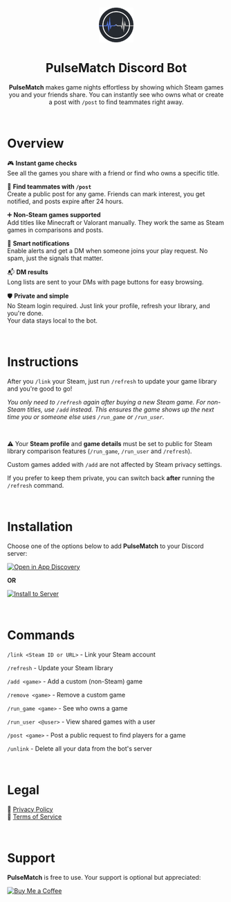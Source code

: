 <p align="center">
  <img src="https://github.com/Desiwah/PulseMatch/blob/main/assets/logo.png?raw=true" alt="PulseMatch Icon" width="80" height="80">
</p>

<h1 align="center">PulseMatch Discord Bot</h1>

<p align="center"><b>PulseMatch</b> makes game nights effortless by showing which Steam games you and your friends share.  
You can instantly see who owns what or create a post with <code>/post</code> to find teammates right away.</p>

&nbsp;

# **Overview**

🎮 **Instant game checks**  
See all the games you share with a friend or find who owns a specific title.

🤝 **Find teammates with `/post`**  
Create a public post for any game. Friends can mark interest, you get notified, and posts expire after 24 hours.

➕ **Non-Steam games supported**  
Add titles like Minecraft or Valorant manually. They work the same as Steam games in comparisons and posts.

🔔 **Smart notifications**  
Enable alerts and get a DM when someone joins your play request. No spam, just the signals that matter.

📬 **DM results**  
Long lists are sent to your DMs with page buttons for easy browsing.

🛡️ **Private and simple**  
No Steam login required. Just link your profile, refresh your library, and you're done.  
Your data stays local to the bot.

&nbsp;

# **Instructions**

After you `/link` your Steam, just run `/refresh` to update your game library and you're good to go!

*You only need to `/refresh` again after buying a new Steam game.*
*For non-Steam titles, use `/add` instead.*
*This ensures the game shows up the next time you or someone else uses `/run_game` or `/run_user`.*

&nbsp;

⚠️ Your **Steam profile** and **game details** must be set to public for Steam library comparison features (`/run_game`, `/run_user` and `/refresh`).

Custom games added with `/add` are not affected by Steam privacy settings.

If you prefer to keep them private, you can switch back **after** running the `/refresh` command.

&nbsp;

# **Installation**

Choose one of the options below to add **PulseMatch** to your Discord server:

[![Open in App Discovery](https://img.shields.io/badge/Open%20in%20App%20Discovery-5865F2?style=for-the-badge&logo=discord&logoColor=white)](https://discord.com/discovery/applications/1385330923863801866)

**OR**

[![Install to Server](https://img.shields.io/badge/Install%20to%20Server-43B581?style=for-the-badge&logo=discord&logoColor=white)](https://discord.com/oauth2/authorize?client_id=1385330923863801866)

&nbsp;

# **Commands**

`/link <Steam ID or URL>` - Link your Steam account

`/refresh` - Update your Steam library

`/add <game>` - Add a custom (non-Steam) game

`/remove <game>` - Remove a custom game

`/run_game <game>` - See who owns a game

`/run_user <@user>` - View shared games with a user

`/post <game>` - Post a public request to find players for a game

`/unlink` - Delete all your data from the bot's server

&nbsp;

# **Legal**

📜 [Privacy Policy](./privacy_policy.md)  
📘 [Terms of Service](./terms_of_service.md)

&nbsp;

# **Support**

**PulseMatch** is free to use. Your support is optional but appreciated:

<a href="https://www.buymeacoffee.com/desiwah">
  <img src="https://cdn.buymeacoffee.com/buttons/v2/default-green.png" alt="Buy Me a Coffee" width="160">
</a>

